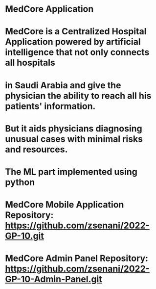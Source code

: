 # MedCore Application
# MedCore is a Centralized Hospital Application powered by artificial intelligence that not only connects all hospitals
# in Saudi Arabia and give the physician the ability to reach all his patients' information.
# But it aids physicians diagnosing unusual cases with minimal risks and resources.

# The ML part implemented using python

# MedCore Mobile Application Repository: https://github.com/zsenani/2022-GP-10.git
# MedCore Admin Panel Repository: https://github.com/zsenani/2022-GP-10-Admin-Panel.git
